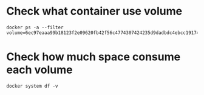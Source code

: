 # Check what container use volume
```
docker ps -a --filter volume=6ec97eaaa99b18123f2e09620fb42f56c4774307424235d9dadbdc4ebcc19174
```
# Check how much space consume each volume 
```
docker system df -v
```